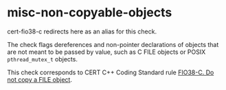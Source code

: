 # misc-non-copyable-objects

<span class="title-ref">cert-fio38-c</span> redirects here as an alias
for this check.

The check flags dereferences and non-pointer declarations of objects
that are not meant to be passed by value, such as C FILE objects or
POSIX `pthread_mutex_t` objects.

This check corresponds to CERT C++ Coding Standard rule [FIO38-C. Do not
copy a FILE
object](https://www.securecoding.cert.org/confluence/display/c/FIO38-C.+Do+not+copy+a+FILE+object).
